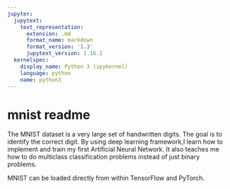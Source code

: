 ```yaml
---
jupyter:
  jupytext:
    text_representation:
      extension: .md
      format_name: markdown
      format_version: '1.3'
      jupytext_version: 1.16.1
  kernelspec:
    display_name: Python 3 (ipykernel)
    language: python
    name: python3
---
```


# mnist readme #
The MNIST dataset is a very large set of handwritten digits. The goal is to identify the correct digit. 
By using deep learning framework,I learn how to implement and train my first Artificial Neural Network.
It also teaches me how to do multiclass classification problems instead of just binary problems.

MNIST can be loaded directly from within TensorFlow and PyTorch.



